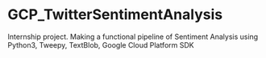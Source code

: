 # GCP_TwitterSentimentAnalysis
Internship project. Making a functional pipeline of Sentiment Analysis using Python3, Tweepy, TextBlob, Google Cloud Platform SDK
